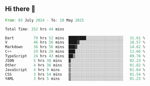 ## Hi there 👋

<!--START_SECTION:waka-->

```rust
From: 03 July 2024 - To: 28 May 2025

Total Time: 252 hrs 44 mins

Dart         79 hrs 52 mins  ████████░░░░░░░░░░░░░░░░░   31.61 %
V            46 hrs 56 mins  ████▓░░░░░░░░░░░░░░░░░░░░   18.57 %
Markdown     36 hrs 56 mins  ███▓░░░░░░░░░░░░░░░░░░░░░   14.62 %
C++          29 hrs 28 mins  ███░░░░░░░░░░░░░░░░░░░░░░   11.66 %
TypeScript   24 hrs 43 mins  ██▒░░░░░░░░░░░░░░░░░░░░░░   09.78 %
JSON         5 hrs 38 mins   ▓░░░░░░░░░░░░░░░░░░░░░░░░   02.23 %
Other        4 hrs 36 mins   ▒░░░░░░░░░░░░░░░░░░░░░░░░   01.82 %
JavaScript   4 hrs 9 mins    ▒░░░░░░░░░░░░░░░░░░░░░░░░   01.64 %
CSS          3 hrs 54 mins   ▒░░░░░░░░░░░░░░░░░░░░░░░░   01.54 %
YAML         3 hrs 5 mins    ▒░░░░░░░░░░░░░░░░░░░░░░░░   01.23 %
```

<!--END_SECTION:waka-->

<!--
**mathiskakal/mathiskakal** is a ✨ _special_ ✨ repository because its `README.md` (this file) appears on your GitHub profile.

Here are some ideas to get you started:

- 🔭 I’m currently working on ...
- 🌱 I’m currently learning ...
- 👯 I’m looking to collaborate on ...
- 🤔 I’m looking for help with ...
- 💬 Ask me about ...
- 📫 How to reach me: ...
- 😄 Pronouns: ...
- ⚡ Fun fact: ...
-->
